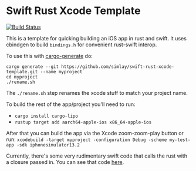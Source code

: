 # Swift Rust Xcode Template

[![Build Status](https://github.com/simlay/swift-rust-xcode-template/workflows/Template/badge.svg)](https://github.com/simlay/swift-rust-xcode-template/actions)

This is a template for quicking building an iOS app in rust and swift. It uses
cbindgen to build `bindings.h` for convenient rust-swift interop.

To use this with [cargo-generate](https://github.com/ashleygwilliams/cargo-generate) do:
```
cargo generate --git https://github.com/simlay/swift-rust-xcode-template.git --name myproject
cd myproject
./rename.sh
```

The `./rename.sh` step renames the xcode stuff to match your project name.

To build the rest of the app/project you'll need to run:
* `cargo install cargo-lipo`
* `rustup target add aarch64-apple-ios x86_64-apple-ios`

After that you can build the app via the Xcode zoom-zoom-play button or run:
`xcodebuild -target myproject -configuration Debug -scheme my-test-app -sdk iphonesimulator13.2`

Currently, there's some very rudimentary swift code that calls the rust with a
closure passed in. You can see that code
[here](https://github.com/simlay/swift-rust-xcode-template/blob/74e90a61aa63dc7d2fac37b3a4f7cec17fd81171/swift-rust-xcode-template/AppDelegate.swift#L18-L29).
